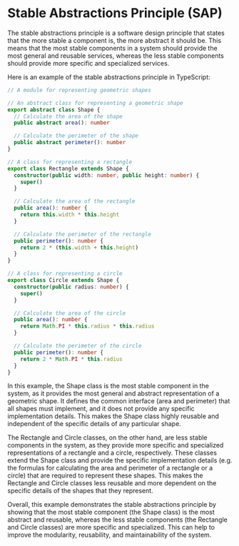 # Stable Abstractions Principle (SAP)

The stable abstractions principle is a software design principle that states
that the more stable a component is, the more abstract it should be. This means
that the most stable components in a system should provide the most general and
reusable services, whereas the less stable components should provide more
specific and specialized services.

Here is an example of the stable abstractions principle in TypeScript:

```typescript
// A module for representing geometric shapes

// An abstract class for representing a geometric shape
export abstract class Shape {
  // Calculate the area of the shape
  public abstract area(): number

  // Calculate the perimeter of the shape
  public abstract perimeter(): number
}

// A class for representing a rectangle
export class Rectangle extends Shape {
  constructor(public width: number, public height: number) {
    super()
  }

  // Calculate the area of the rectangle
  public area(): number {
    return this.width * this.height
  }

  // Calculate the perimeter of the rectangle
  public perimeter(): number {
    return 2 * (this.width + this.height)
  }
}

// A class for representing a circle
export class Circle extends Shape {
  constructor(public radius: number) {
    super()
  }

  // Calculate the area of the circle
  public area(): number {
    return Math.PI * this.radius * this.radius
  }

  // Calculate the perimeter of the circle
  public perimeter(): number {
    return 2 * Math.PI * this.radius
  }
}
```

In this example, the Shape class is the most stable component in the system, as
it provides the most general and abstract representation of a geometric shape.
It defines the common interface (area and perimeter) that all shapes must
implement, and it does not provide any specific implementation details. This
makes the Shape class highly reusable and independent of the specific details of
any particular shape.

The Rectangle and Circle classes, on the other hand, are less stable components
in the system, as they provide more specific and specialized representations of
a rectangle and a circle, respectively. These classes extend the Shape class and
provide the specific implementation details (e.g. the formulas for calculating
the area and perimeter of a rectangle or a circle) that are required to
represent these shapes. This makes the Rectangle and Circle classes less
reusable and more dependent on the specific details of the shapes that they
represent.

Overall, this example demonstrates the stable abstractions principle by showing
that the most stable component (the Shape class) is the most abstract and
reusable, whereas the less stable components (the Rectangle and Circle classes)
are more specific and specialized. This can help to improve the modularity,
reusability, and maintainability of the system.
